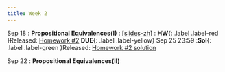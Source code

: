 ```yaml
---
title: Week 2
---
```


Sep 18
: **Propositional Equivalences(I)**
  :  \[[slides-zh](https://basics.sjtu.edu.cn/~yangqizhe/pdf/dm2023w/slides/DMLec2-handout-zh.pdf)\]
:  **HW**{: .label .label-red }Released: [Homework #2](https://basics.sjtu.edu.cn/~yangqizhe/pdf/dm2023w/homework/DM-hw2.pdf)  **DUE**{: .label .label-yellow} Sep 25  23:59
:**Sol**{: .label .label-green }Released: [Homework #2 solution](https://basics.sjtu.edu.cn/~yangqizhe/pdf/dm2023w/homework/DM-hw2sol.pdf)

Sep 22
: **Propositional Equivalences(II)**



  

